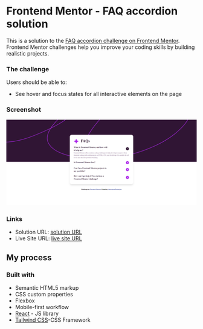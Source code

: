 # Frontend Mentor - FAQ accordion solution

This is a solution to the [FAQ accordion challenge on Frontend Mentor](https://www.frontendmentor.io/challenges/faq-accordion-wyfFdeBwBz). Frontend Mentor challenges help you improve your coding skills by building realistic projects. 



### The challenge

Users should be able to:

- See hover and focus states for all interactive elements on the page

### Screenshot

![](./faq/src/assets/images/screenshot.png)





### Links

- Solution URL: [solution URL](https://github.com/IndranjanaChatterjee/Room-homepage)
- Live Site URL: [live site URL](https://room-homepage-two-delta.vercel.app/)


## My process

### Built with

- Semantic HTML5 markup
- CSS custom properties
- Flexbox
- Mobile-first workflow
- [React](https://reactjs.org/) - JS library
- [Tailwind CSS](https://tailwindcss.com/)-CSS Framework
